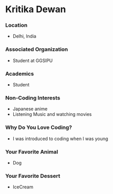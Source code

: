 # Kritika Dewan

### Location
- Delhi, India

### Associated Organization
- Student at GGSIPU

### Academics
- Student 

### Non-Coding Interests
- Japanese anime
- Listening Music and watching movies

### Why Do You Love Coding?
- I was introduced to coding when I was young

### Your Favorite Animal
- Dog

### Your Favorite Dessert
- IceCream
